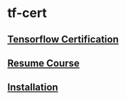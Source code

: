 # tf-cert
## [Tensorflow Certification](https://www.udemy.com/course/tensorflow-developer-certificate-machine-learning-zero-to-mastery/learn/lecture/30482598#overview)
## [Resume Course](https://www.udemy.com/course/tensorflow-developer-certificate-machine-learning-zero-to-mastery/learn/lecture/24753206#overview)
## [Installation](https://betterdatascience.com/install-tensorflow-2-7-on-macbook-pro-m1-pro/)